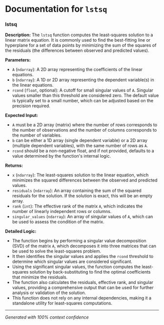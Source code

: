 # Documentation for `lstsq`

### lstsq

**Description:**
The `lstsq` function computes the least-squares solution to a linear matrix equation. It is commonly used to find the best-fitting line or hyperplane for a set of data points by minimizing the sum of the squares of the residuals (the differences between observed and predicted values).

**Parameters:**
- `A` (`ndarray`): A 2D array representing the coefficients of the linear equations.
- `b` (`ndarray`): A 1D or 2D array representing the dependent variable(s) in the linear equations.
- `rcond` (`float`, optional): A cutoff for small singular values of `A`. Singular values smaller than this threshold are considered zero. The default value is typically set to a small number, which can be adjusted based on the precision required.

**Expected Input:**
- `A` must be a 2D array (matrix) where the number of rows corresponds to the number of observations and the number of columns corresponds to the number of variables.
- `b` can be either a 1D array (single dependent variable) or a 2D array (multiple dependent variables), with the same number of rows as `A`.
- `rcond` should be a non-negative float, and if not provided, defaults to a value determined by the function's internal logic.

**Returns:**
- `x` (`ndarray`): The least-squares solution to the linear equation, which minimizes the squared differences between the observed and predicted values.
- `residuals` (`ndarray`): An array containing the sum of the squared residuals for the solution. If the solution is exact, this will be an empty array.
- `rank` (`int`): The effective rank of the matrix `A`, which indicates the number of linearly independent rows or columns.
- `singular_values` (`ndarray`): An array of singular values of `A`, which can be used to assess the condition of the matrix.

**Detailed Logic:**
- The function begins by performing a singular value decomposition (SVD) of the matrix `A`, which decomposes it into three matrices that can be used to solve the least-squares problem.
- It then identifies the singular values and applies the `rcond` threshold to determine which singular values are considered significant.
- Using the significant singular values, the function computes the least-squares solution by back-substituting to find the optimal coefficients that minimize the residuals.
- The function also calculates the residuals, effective rank, and singular values, providing a comprehensive output that can be used for further analysis or validation of the solution.
- This function does not rely on any internal dependencies, making it a standalone utility for least-squares computations.

---
*Generated with 100% context confidence*
